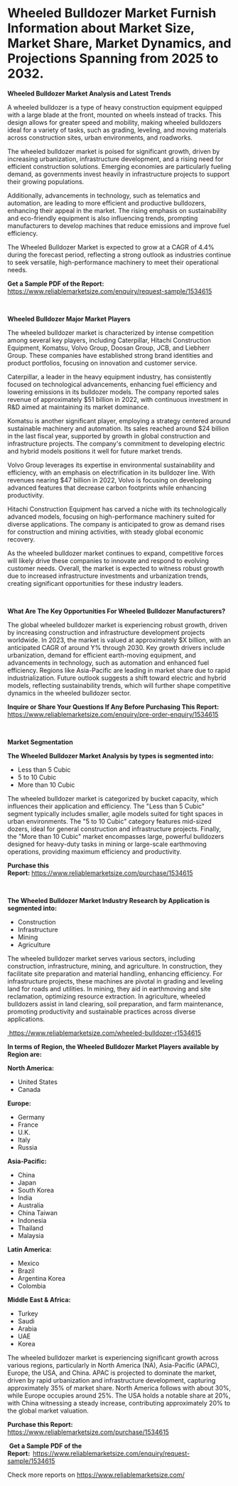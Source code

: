 <p><h1>Wheeled Bulldozer Market Furnish Information about Market Size, Market Share, Market Dynamics, and Projections Spanning from 2025 to 2032.</h1></p><p><strong>Wheeled Bulldozer Market Analysis and Latest Trends</strong></p>
<p><p>A wheeled bulldozer is a type of heavy construction equipment equipped with a large blade at the front, mounted on wheels instead of tracks. This design allows for greater speed and mobility, making wheeled bulldozers ideal for a variety of tasks, such as grading, leveling, and moving materials across construction sites, urban environments, and roadworks. </p><p>The wheeled bulldozer market is poised for significant growth, driven by increasing urbanization, infrastructure development, and a rising need for efficient construction solutions. Emerging economies are particularly fueling demand, as governments invest heavily in infrastructure projects to support their growing populations. </p><p>Additionally, advancements in technology, such as telematics and automation, are leading to more efficient and productive bulldozers, enhancing their appeal in the market. The rising emphasis on sustainability and eco-friendly equipment is also influencing trends, prompting manufacturers to develop machines that reduce emissions and improve fuel efficiency. </p><p>The Wheeled Bulldozer Market is expected to grow at a CAGR of 4.4% during the forecast period, reflecting a strong outlook as industries continue to seek versatile, high-performance machinery to meet their operational needs.</p></p>
<p><strong>Get a Sample PDF of the Report:&nbsp;</strong> <a href="https://www.reliablemarketsize.com/enquiry/request-sample/1534615?utm_campaign=3197&utm_medium=2&utm_source=Github&utm_content=ia&utm_term=08042025&utm_id=wheeled-bulldozer">https://www.reliablemarketsize.com/enquiry/request-sample/1534615</a></p>
<p>&nbsp;</p>
<p><strong>Wheeled Bulldozer Major Market Players</strong></p>
<p><p>The wheeled bulldozer market is characterized by intense competition among several key players, including Caterpillar, Hitachi Construction Equipment, Komatsu, Volvo Group, Doosan Group, JCB, and Liebherr Group. These companies have established strong brand identities and product portfolios, focusing on innovation and customer service.</p><p>Caterpillar, a leader in the heavy equipment industry, has consistently focused on technological advancements, enhancing fuel efficiency and lowering emissions in its bulldozer models. The company reported sales revenue of approximately $51 billion in 2022, with continuous investment in R&D aimed at maintaining its market dominance.</p><p>Komatsu is another significant player, employing a strategy centered around sustainable machinery and automation. Its sales reached around $24 billion in the last fiscal year, supported by growth in global construction and infrastructure projects. The company's commitment to developing electric and hybrid models positions it well for future market trends.</p><p>Volvo Group leverages its expertise in environmental sustainability and efficiency, with an emphasis on electrification in its bulldozer line. With revenues nearing $47 billion in 2022, Volvo is focusing on developing advanced features that decrease carbon footprints while enhancing productivity.</p><p>Hitachi Construction Equipment has carved a niche with its technologically advanced models, focusing on high-performance machinery suited for diverse applications. The company is anticipated to grow as demand rises for construction and mining activities, with steady global economic recovery.</p><p>As the wheeled bulldozer market continues to expand, competitive forces will likely drive these companies to innovate and respond to evolving customer needs. Overall, the market is expected to witness robust growth due to increased infrastructure investments and urbanization trends, creating significant opportunities for these industry leaders.</p></p>
<p>&nbsp;</p>
<p><strong>What Are The Key Opportunities For Wheeled Bulldozer Manufacturers?</strong></p>
<p><p>The global wheeled bulldozer market is experiencing robust growth, driven by increasing construction and infrastructure development projects worldwide. In 2023, the market is valued at approximately $X billion, with an anticipated CAGR of around Y% through 2030. Key growth drivers include urbanization, demand for efficient earth-moving equipment, and advancements in technology, such as automation and enhanced fuel efficiency. Regions like Asia-Pacific are leading in market share due to rapid industrialization. Future outlook suggests a shift toward electric and hybrid models, reflecting sustainability trends, which will further shape competitive dynamics in the wheeled bulldozer sector.</p></p>
<p><strong>Inquire or Share Your Questions If Any Before Purchasing This Report:</strong> <a href="https://www.reliablemarketsize.com/enquiry/pre-order-enquiry/1534615?utm_campaign=3197&utm_medium=2&utm_source=Github&utm_content=ia&utm_term=08042025&utm_id=wheeled-bulldozer">https://www.reliablemarketsize.com/enquiry/pre-order-enquiry/1534615</a></p>
<p>&nbsp;</p>
<p><strong>Market Segmentation</strong></p>
<p><strong>The Wheeled Bulldozer Market Analysis by types is segmented into:</strong></p>
<p><ul><li>Less than 5 Cubic</li><li>5 to 10 Cubic</li><li>More than 10 Cubic</li></ul></p>
<p><p>The wheeled bulldozer market is categorized by bucket capacity, which influences their application and efficiency. The "Less than 5 Cubic" segment typically includes smaller, agile models suited for tight spaces in urban environments. The "5 to 10 Cubic" category features mid-sized dozers, ideal for general construction and infrastructure projects. Finally, the "More than 10 Cubic" market encompasses large, powerful bulldozers designed for heavy-duty tasks in mining or large-scale earthmoving operations, providing maximum efficiency and productivity.</p></p>
<p><strong>Purchase this Report:&nbsp;</strong><a href="https://www.reliablemarketsize.com/purchase/1534615?utm_campaign=3197&utm_medium=2&utm_source=Github&utm_content=ia&utm_term=08042025&utm_id=wheeled-bulldozer">https://www.reliablemarketsize.com/purchase/1534615</a></p>
<p>&nbsp;</p>
<p><strong>The Wheeled Bulldozer Market Industry Research by Application is segmented into:</strong></p>
<p><ul><li>Construction</li><li>Infrastructure</li><li>Mining</li><li>Agriculture</li></ul></p>
<p><p>The wheeled bulldozer market serves various sectors, including construction, infrastructure, mining, and agriculture. In construction, they facilitate site preparation and material handling, enhancing efficiency. For infrastructure projects, these machines are pivotal in grading and leveling land for roads and utilities. In mining, they aid in earthmoving and site reclamation, optimizing resource extraction. In agriculture, wheeled bulldozers assist in land clearing, soil preparation, and farm maintenance, promoting productivity and sustainable practices across diverse applications.</p></p>
<p><a href="https://www.reliablemarketsize.com/wheeled-bulldozer-r1534615?utm_campaign=3197&utm_medium=2&utm_source=Github&utm_content=ia&utm_term=08042025&utm_id=wheeled-bulldozer">&nbsp;https://www.reliablemarketsize.com/wheeled-bulldozer-r1534615</a></p>
<p><strong>In terms of Region, the Wheeled Bulldozer Market Players available by Region are:</strong></p>
<p>
    <p> <strong> North America: </strong>
        <ul>
            <li>United States</li>
            <li>Canada</li>
        </ul>
        </p> 
    <p> <strong> Europe: </strong>
        <ul>
            <li>Germany</li>
            <li>France</li>
            <li>U.K.</li>
            <li>Italy</li>
            <li>Russia</li>
        </ul>
        </p> 
    <p> <strong> Asia-Pacific: </strong>
        <ul>
            <li>China</li>
            <li>Japan</li>
            <li>South Korea</li>
            <li>India</li>
            <li>Australia</li>
            <li>China Taiwan</li>
            <li>Indonesia</li>
            <li>Thailand</li>
            <li>Malaysia</li>
        </ul>
        </p> 
    <p> <strong> Latin America: </strong>
        <ul>
            <li>Mexico</li>
            <li>Brazil</li>
            <li>Argentina Korea</li>
            <li>Colombia</li>
        </ul>
        </p> 
    <p> <strong> Middle East & Africa: </strong>
        <ul>
            <li>Turkey</li>
            <li>Saudi</li>
            <li>Arabia</li>
            <li>UAE</li>
            <li>Korea</li>
        </ul>
    </p>
    </p>
<p><p>The wheeled bulldozer market is experiencing significant growth across various regions, particularly in North America (NA), Asia-Pacific (APAC), Europe, the USA, and China. APAC is projected to dominate the market, driven by rapid urbanization and infrastructure development, capturing approximately 35% of market share. North America follows with about 30%, while Europe occupies around 25%. The USA holds a notable share at 20%, with China witnessing a steady increase, contributing approximately 20% to the global market valuation.</p></p>
<p><strong>Purchase this Report: </strong><a href="https://www.reliablemarketsize.com/purchase/1534615?utm_campaign=3197&utm_medium=2&utm_source=Github&utm_content=ia&utm_term=08042025&utm_id=wheeled-bulldozer">https://www.reliablemarketsize.com/purchase/1534615</a></p>
<p>&nbsp;<strong>Get a Sample PDF of the Report:&nbsp;&nbsp;</strong><a href="https://www.reliablemarketsize.com/enquiry/request-sample/1534615?utm_campaign=3197&utm_medium=2&utm_source=Github&utm_content=ia&utm_term=08042025&utm_id=wheeled-bulldozer">https://www.reliablemarketsize.com/enquiry/request-sample/1534615</a></p>
<p><strong></strong></p>
<p>Check more reports on <a href="https://www.reliablemarketsize.com/?utm_campaign=3197&utm_medium=2&utm_source=Github&utm_content=ia&utm_term=08042025&utm_id=wheeled-bulldozer">https://www.reliablemarketsize.com/</a></p>